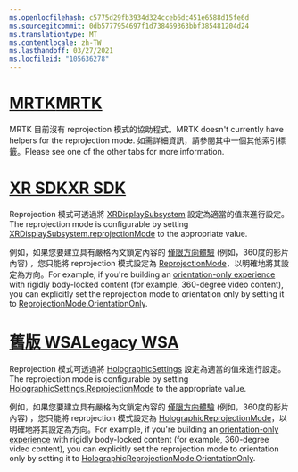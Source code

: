 ```yaml
---
ms.openlocfilehash: c5775d29fb3934d324cceb6dc451e6588d15fe6d
ms.sourcegitcommit: 0db5777954697f1d738469363bbf385481204d24
ms.translationtype: MT
ms.contentlocale: zh-TW
ms.lasthandoff: 03/27/2021
ms.locfileid: "105636278"
---
```

# <a name="mrtk"></a>[<span data-ttu-id="40569-101">MRTK</span><span class="sxs-lookup"><span data-stu-id="40569-101">MRTK</span></span>](#tab/mrtk)
<!-- NEVER CHANGE THE ABOVE LINE! -->

<span data-ttu-id="40569-102">MRTK 目前沒有 reprojection 模式的協助程式。</span><span class="sxs-lookup"><span data-stu-id="40569-102">MRTK doesn't currently have helpers for the reprojection mode.</span></span> <span data-ttu-id="40569-103">如需詳細資訊，請參閱其中一個其他索引標籤。</span><span class="sxs-lookup"><span data-stu-id="40569-103">Please see one of the other tabs for more information.</span></span>

# <a name="xr-sdk"></a>[<span data-ttu-id="40569-104">XR SDK</span><span class="sxs-lookup"><span data-stu-id="40569-104">XR SDK</span></span>](#tab/xr)
<!-- NEVER CHANGE THE ABOVE LINE! -->

<span data-ttu-id="40569-105">Reprojection 模式可透過將 [XRDisplaySubsystem](https://docs.unity3d.com/ScriptReference/XR.XRDisplaySubsystem-reprojectionMode.html) 設定為適當的值來進行設定。</span><span class="sxs-lookup"><span data-stu-id="40569-105">The reprojection mode is configurable by setting [XRDisplaySubsystem.reprojectionMode](https://docs.unity3d.com/ScriptReference/XR.XRDisplaySubsystem-reprojectionMode.html) to the appropriate value.</span></span>

<span data-ttu-id="40569-106">例如，如果您要建立具有嚴格內文鎖定內容的 [僅限方向體驗](../../../../design/coordinate-systems.md#building-an-orientation-only-or-seated-scale-experience) (例如，360度的影片內容) ，您只能將 reprojection 模式設定為 [ReprojectionMode](https://docs.unity3d.com/ScriptReference/XR.XRDisplaySubsystem.ReprojectionMode.html)，以明確地將其設定為方向。</span><span class="sxs-lookup"><span data-stu-id="40569-106">For example, if you're building an [orientation-only experience](../../../../design/coordinate-systems.md#building-an-orientation-only-or-seated-scale-experience) with rigidly body-locked content (for example, 360-degree video content), you can explicitly set the reprojection mode to orientation only by setting it to [ReprojectionMode.OrientationOnly](https://docs.unity3d.com/ScriptReference/XR.XRDisplaySubsystem.ReprojectionMode.html).</span></span>

# <a name="legacy-wsa"></a>[<span data-ttu-id="40569-107">舊版 WSA</span><span class="sxs-lookup"><span data-stu-id="40569-107">Legacy WSA</span></span>](#tab/wsa)
<!-- NEVER CHANGE THE ABOVE LINE! -->

<span data-ttu-id="40569-108">Reprojection 模式可透過將 [HolographicSettings](https://docs.unity3d.com/2018.4/Documentation/ScriptReference/XR.WSA.HolographicSettings.ReprojectionMode.html) 設定為適當的值來進行設定。</span><span class="sxs-lookup"><span data-stu-id="40569-108">The reprojection mode is configurable by setting [HolographicSettings.ReprojectionMode](https://docs.unity3d.com/2018.4/Documentation/ScriptReference/XR.WSA.HolographicSettings.ReprojectionMode.html) to the appropriate value.</span></span>

<span data-ttu-id="40569-109">例如，如果您要建立具有嚴格內文鎖定內容的 [僅限方向體驗](../../../../design/coordinate-systems.md#building-an-orientation-only-or-seated-scale-experience) (例如，360度的影片內容) ，您只能將 reprojection 模式設定為 [HolographicReprojectionMode](https://docs.unity3d.com/2018.4/Documentation/ScriptReference/XR.WSA.HolographicSettings.HolographicReprojectionMode.html)，以明確地將其設定為方向。</span><span class="sxs-lookup"><span data-stu-id="40569-109">For example, if you're building an [orientation-only experience](../../../../design/coordinate-systems.md#building-an-orientation-only-or-seated-scale-experience) with rigidly body-locked content (for example, 360-degree video content), you can explicitly set the reprojection mode to orientation only by setting it to [HolographicReprojectionMode.OrientationOnly](https://docs.unity3d.com/2018.4/Documentation/ScriptReference/XR.WSA.HolographicSettings.HolographicReprojectionMode.html).</span></span>